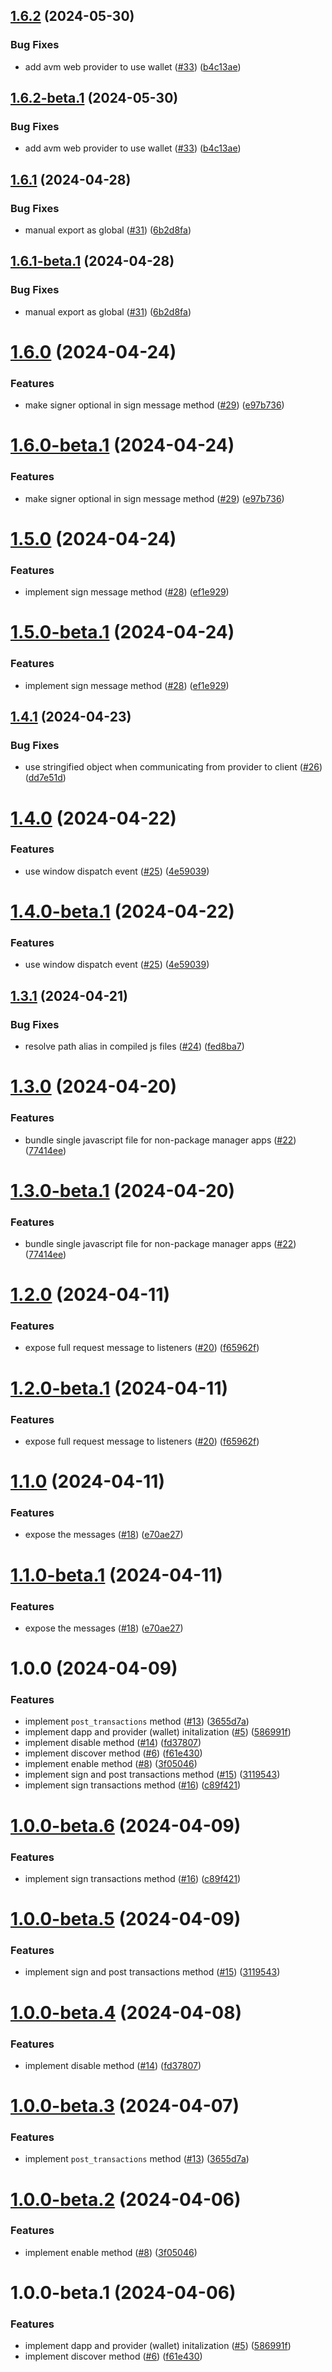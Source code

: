 ## [1.6.2](https://github.com/agoralabs-sh/avm-web-provider/compare/v1.6.1...v1.6.2) (2024-05-30)


### Bug Fixes

* add avm web provider to use wallet ([#33](https://github.com/agoralabs-sh/avm-web-provider/issues/33)) ([b4c13ae](https://github.com/agoralabs-sh/avm-web-provider/commit/b4c13aec74b73e9955d887149a55523680effaca))

## [1.6.2-beta.1](https://github.com/agoralabs-sh/avm-web-provider/compare/v1.6.1...v1.6.2-beta.1) (2024-05-30)


### Bug Fixes

* add avm web provider to use wallet ([#33](https://github.com/agoralabs-sh/avm-web-provider/issues/33)) ([b4c13ae](https://github.com/agoralabs-sh/avm-web-provider/commit/b4c13aec74b73e9955d887149a55523680effaca))

## [1.6.1](https://github.com/agoralabs-sh/avm-web-provider/compare/v1.6.0...v1.6.1) (2024-04-28)


### Bug Fixes

* manual export as global ([#31](https://github.com/agoralabs-sh/avm-web-provider/issues/31)) ([6b2d8fa](https://github.com/agoralabs-sh/avm-web-provider/commit/6b2d8faf6ad7fd959f866485f18b5b6f3357d108))

## [1.6.1-beta.1](https://github.com/agoralabs-sh/avm-web-provider/compare/v1.6.0...v1.6.1-beta.1) (2024-04-28)


### Bug Fixes

* manual export as global ([#31](https://github.com/agoralabs-sh/avm-web-provider/issues/31)) ([6b2d8fa](https://github.com/agoralabs-sh/avm-web-provider/commit/6b2d8faf6ad7fd959f866485f18b5b6f3357d108))

# [1.6.0](https://github.com/agoralabs-sh/avm-web-provider/compare/v1.5.0...v1.6.0) (2024-04-24)


### Features

* make signer optional in sign message method ([#29](https://github.com/agoralabs-sh/avm-web-provider/issues/29)) ([e97b736](https://github.com/agoralabs-sh/avm-web-provider/commit/e97b736f2ed16b673dcfb39078ec83b2a68c9af7))

# [1.6.0-beta.1](https://github.com/agoralabs-sh/avm-web-provider/compare/v1.5.0...v1.6.0-beta.1) (2024-04-24)


### Features

* make signer optional in sign message method ([#29](https://github.com/agoralabs-sh/avm-web-provider/issues/29)) ([e97b736](https://github.com/agoralabs-sh/avm-web-provider/commit/e97b736f2ed16b673dcfb39078ec83b2a68c9af7))

# [1.5.0](https://github.com/agoralabs-sh/avm-web-provider/compare/v1.4.1...v1.5.0) (2024-04-24)


### Features

* implement sign message method ([#28](https://github.com/agoralabs-sh/avm-web-provider/issues/28)) ([ef1e929](https://github.com/agoralabs-sh/avm-web-provider/commit/ef1e92978a74a15876f7ac4d0a8d84fbd82eb6d2))

# [1.5.0-beta.1](https://github.com/agoralabs-sh/avm-web-provider/compare/v1.4.1...v1.5.0-beta.1) (2024-04-24)


### Features

* implement sign message method ([#28](https://github.com/agoralabs-sh/avm-web-provider/issues/28)) ([ef1e929](https://github.com/agoralabs-sh/avm-web-provider/commit/ef1e92978a74a15876f7ac4d0a8d84fbd82eb6d2))

## [1.4.1](https://github.com/agoralabs-sh/avm-web-provider/compare/v1.4.0...v1.4.1) (2024-04-23)


### Bug Fixes

* use stringified object when communicating from provider to client ([#26](https://github.com/agoralabs-sh/avm-web-provider/issues/26)) ([dd7e51d](https://github.com/agoralabs-sh/avm-web-provider/commit/dd7e51d61a3d23aaa28667c9413c3f30e8a9e56c))

# [1.4.0](https://github.com/agoralabs-sh/avm-web-provider/compare/v1.3.1...v1.4.0) (2024-04-22)


### Features

* use window dispatch event ([#25](https://github.com/agoralabs-sh/avm-web-provider/issues/25)) ([4e59039](https://github.com/agoralabs-sh/avm-web-provider/commit/4e59039ec642df992860f008c82ab59d07b2bb58))

# [1.4.0-beta.1](https://github.com/agoralabs-sh/avm-web-provider/compare/v1.3.1...v1.4.0-beta.1) (2024-04-22)


### Features

* use window dispatch event ([#25](https://github.com/agoralabs-sh/avm-web-provider/issues/25)) ([4e59039](https://github.com/agoralabs-sh/avm-web-provider/commit/4e59039ec642df992860f008c82ab59d07b2bb58))

## [1.3.1](https://github.com/agoralabs-sh/avm-web-provider/compare/v1.3.0...v1.3.1) (2024-04-21)


### Bug Fixes

* resolve path alias in compiled js files ([#24](https://github.com/agoralabs-sh/avm-web-provider/issues/24)) ([fed8ba7](https://github.com/agoralabs-sh/avm-web-provider/commit/fed8ba71e65a70cb821cd60d9dfbeebdf8125396))

# [1.3.0](https://github.com/agoralabs-sh/avm-web-provider/compare/v1.2.0...v1.3.0) (2024-04-20)


### Features

* bundle single javascript file for non-package manager apps ([#22](https://github.com/agoralabs-sh/avm-web-provider/issues/22)) ([77414ee](https://github.com/agoralabs-sh/avm-web-provider/commit/77414eef80008cbfe36c473bcda540d9ddc201bc))

# [1.3.0-beta.1](https://github.com/agoralabs-sh/avm-web-provider/compare/v1.2.0...v1.3.0-beta.1) (2024-04-20)


### Features

* bundle single javascript file for non-package manager apps ([#22](https://github.com/agoralabs-sh/avm-web-provider/issues/22)) ([77414ee](https://github.com/agoralabs-sh/avm-web-provider/commit/77414eef80008cbfe36c473bcda540d9ddc201bc))

# [1.2.0](https://github.com/agoralabs-sh/avm-web-provider/compare/v1.1.0...v1.2.0) (2024-04-11)


### Features

* expose full request message to listeners ([#20](https://github.com/agoralabs-sh/avm-web-provider/issues/20)) ([f65962f](https://github.com/agoralabs-sh/avm-web-provider/commit/f65962f4e154845c4fff27be1369f112dad1eca7))

# [1.2.0-beta.1](https://github.com/agoralabs-sh/avm-web-provider/compare/v1.1.0...v1.2.0-beta.1) (2024-04-11)


### Features

* expose full request message to listeners ([#20](https://github.com/agoralabs-sh/avm-web-provider/issues/20)) ([f65962f](https://github.com/agoralabs-sh/avm-web-provider/commit/f65962f4e154845c4fff27be1369f112dad1eca7))

# [1.1.0](https://github.com/agoralabs-sh/avm-web-provider/compare/v1.0.0...v1.1.0) (2024-04-11)


### Features

* expose the messages ([#18](https://github.com/agoralabs-sh/avm-web-provider/issues/18)) ([e70ae27](https://github.com/agoralabs-sh/avm-web-provider/commit/e70ae27cba800a105748d8b44c521d7ceecf1c9e))

# [1.1.0-beta.1](https://github.com/agoralabs-sh/avm-web-provider/compare/v1.0.0...v1.1.0-beta.1) (2024-04-11)


### Features

* expose the messages ([#18](https://github.com/agoralabs-sh/avm-web-provider/issues/18)) ([e70ae27](https://github.com/agoralabs-sh/avm-web-provider/commit/e70ae27cba800a105748d8b44c521d7ceecf1c9e))

# 1.0.0 (2024-04-09)


### Features

* implement `post_transactions` method ([#13](https://github.com/agoralabs-sh/avm-web-provider/issues/13)) ([3655d7a](https://github.com/agoralabs-sh/avm-web-provider/commit/3655d7a0bb99e2ecb31e6e25b260cc850be8326f))
* implement dapp and provider (wallet) initalization ([#5](https://github.com/agoralabs-sh/avm-web-provider/issues/5)) ([586991f](https://github.com/agoralabs-sh/avm-web-provider/commit/586991fa1da6d9d75ec039f8bedb7df5818b3121))
* implement disable method ([#14](https://github.com/agoralabs-sh/avm-web-provider/issues/14)) ([fd37807](https://github.com/agoralabs-sh/avm-web-provider/commit/fd378079546e3115b6808475e2ad1316040d00b9))
* implement discover method ([#6](https://github.com/agoralabs-sh/avm-web-provider/issues/6)) ([f61e430](https://github.com/agoralabs-sh/avm-web-provider/commit/f61e430f9faf6a85316b6b60f84d27ff59e70636))
* implement enable method ([#8](https://github.com/agoralabs-sh/avm-web-provider/issues/8)) ([3f05046](https://github.com/agoralabs-sh/avm-web-provider/commit/3f050463edfb2400e54573a36e4c893d4aa7d24c))
* implement sign and post transactions method ([#15](https://github.com/agoralabs-sh/avm-web-provider/issues/15)) ([3119543](https://github.com/agoralabs-sh/avm-web-provider/commit/311954333f5924f61625ad2ca9a71a8cface406f))
* implement sign transactions method ([#16](https://github.com/agoralabs-sh/avm-web-provider/issues/16)) ([c89f421](https://github.com/agoralabs-sh/avm-web-provider/commit/c89f421547e0c10f5c2f6a5fe0a76b036dba4e5d))

# [1.0.0-beta.6](https://github.com/agoralabs-sh/avm-web-provider/compare/v1.0.0-beta.5...v1.0.0-beta.6) (2024-04-09)


### Features

* implement sign transactions method ([#16](https://github.com/agoralabs-sh/avm-web-provider/issues/16)) ([c89f421](https://github.com/agoralabs-sh/avm-web-provider/commit/c89f421547e0c10f5c2f6a5fe0a76b036dba4e5d))

# [1.0.0-beta.5](https://github.com/agoralabs-sh/avm-web-provider/compare/v1.0.0-beta.4...v1.0.0-beta.5) (2024-04-09)


### Features

* implement sign and post transactions method ([#15](https://github.com/agoralabs-sh/avm-web-provider/issues/15)) ([3119543](https://github.com/agoralabs-sh/avm-web-provider/commit/311954333f5924f61625ad2ca9a71a8cface406f))

# [1.0.0-beta.4](https://github.com/agoralabs-sh/avm-web-provider/compare/v1.0.0-beta.3...v1.0.0-beta.4) (2024-04-08)


### Features

* implement disable method ([#14](https://github.com/agoralabs-sh/avm-web-provider/issues/14)) ([fd37807](https://github.com/agoralabs-sh/avm-web-provider/commit/fd378079546e3115b6808475e2ad1316040d00b9))

# [1.0.0-beta.3](https://github.com/agoralabs-sh/avm-web-provider/compare/v1.0.0-beta.2...v1.0.0-beta.3) (2024-04-07)


### Features

* implement `post_transactions` method ([#13](https://github.com/agoralabs-sh/avm-web-provider/issues/13)) ([3655d7a](https://github.com/agoralabs-sh/avm-web-provider/commit/3655d7a0bb99e2ecb31e6e25b260cc850be8326f))

# [1.0.0-beta.2](https://github.com/agoralabs-sh/avm-web-provider/compare/v1.0.0-beta.1...v1.0.0-beta.2) (2024-04-06)


### Features

* implement enable method ([#8](https://github.com/agoralabs-sh/avm-web-provider/issues/8)) ([3f05046](https://github.com/agoralabs-sh/avm-web-provider/commit/3f050463edfb2400e54573a36e4c893d4aa7d24c))

# 1.0.0-beta.1 (2024-04-06)


### Features

* implement dapp and provider (wallet) initalization ([#5](https://github.com/agoralabs-sh/avm-web-provider/issues/5)) ([586991f](https://github.com/agoralabs-sh/avm-web-provider/commit/586991fa1da6d9d75ec039f8bedb7df5818b3121))
* implement discover method ([#6](https://github.com/agoralabs-sh/avm-web-provider/issues/6)) ([f61e430](https://github.com/agoralabs-sh/avm-web-provider/commit/f61e430f9faf6a85316b6b60f84d27ff59e70636))
